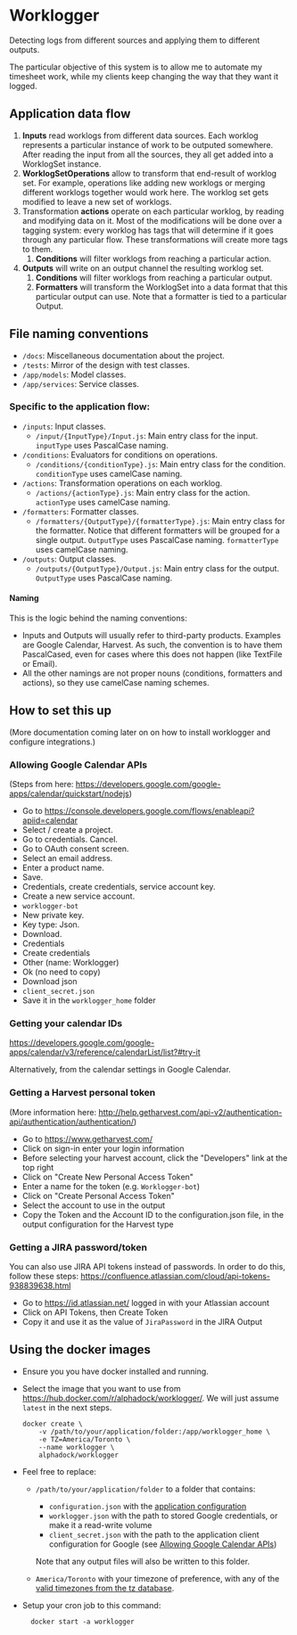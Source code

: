 # Worklogger

Detecting logs from different sources and applying them to different outputs.

The particular objective of this system is to allow me to automate my timesheet work, while my clients keep changing the way that they want it logged.

## Application data flow

1. **Inputs** read worklogs from different data sources. Each worklog represents a particular instance of work to be outputed somewhere. After reading the input from all the sources, they all get added into a WorklogSet instance.
1. **WorklogSetOperations** allow to transform that end-result of worklog set. For example, operations like adding new worklogs or merging different worklogs together would work here. The worklog set gets modified to leave a new set of worklogs.
1. Transformation **actions** operate on each particular worklog, by reading and modifying data on it. Most of the modifications will be done over a tagging system: every worklog has tags that will determine if it goes through any particular flow. These transformations will create more tags to them.
    1. **Conditions** will filter worklogs from reaching a particular action.
1. **Outputs** will write on an output channel the resulting worklog set.
    1. **Conditions** will filter worklogs from reaching a particular output.
    1. **Formatters** will transform the WorklogSet into a data format that this particular output can use. Note that a formatter is tied to a particular Output.

## File naming conventions

- `/docs`: Miscellaneous documentation about the project.
- `/tests`: Mirror of the design with test classes.
- `/app/models`: Model classes.
- `/app/services`: Service classes.

### Specific to the application flow:

- `/inputs`: Input classes.
    - `/input/{InputType}/Input.js`: Main entry class for the input. `inputType` uses PascalCase naming.
- `/conditions`: Evaluators for conditions on operations.
    - `/conditions/{conditionType}.js`: Main entry class for the condition. `conditionType` uses camelCase naming.
- `/actions`: Transformation operations on each worklog.
    - `/actions/{actionType}.js`: Main entry class for the action. `actionType` uses camelCase naming.
- `/formatters`: Formatter classes.
    - `/formatters/{OutputType}/{formatterType}.js`: Main entry class for the formatter. Notice that different formatters will be grouped for a single output. `OutputType` uses PascalCase naming. `formatterType` uses camelCase naming.
- `/outputs`: Output classes.
    - `/outputs/{OutputType}/Output.js`: Main entry class for the output. `OutputType` uses PascalCase naming.

#### Naming

This is the logic behind the naming conventions:

- Inputs and Outputs will usually refer to third-party products. Examples are Google Calendar, Harvest. As such, the convention is to have them PascalCased, even for cases where this does not happen (like TextFile or Email).
- All the other namings are not proper nouns (conditions, formatters and actions), so they use camelCase naming schemes.

## How to set this up

(More documentation coming later on on how to install worklogger and configure integrations.)

### Allowing Google Calendar APIs

(Steps from here: https://developers.google.com/google-apps/calendar/quickstart/nodejs)

- Go to https://console.developers.google.com/flows/enableapi?apiid=calendar
- Select / create a project.
- Go to credentials. Cancel.
- Go to OAuth consent screen.
- Select an email address.
- Enter a product name.
- Save.
- Credentials, create credentials, service account key.
- Create a new service account.
- `worklogger-bot`
- New private key.
- Key type: Json.
- Download.
- Credentials
- Create credentials
- Other (name: Worklogger)
- Ok (no need to copy)
- Download json
- `client_secret.json`
- Save it in the `worklogger_home` folder

### Getting your calendar IDs

https://developers.google.com/google-apps/calendar/v3/reference/calendarList/list?#try-it

Alternatively, from the calendar settings in Google Calendar.

### Getting a Harvest personal token

(More information here: http://help.getharvest.com/api-v2/authentication-api/authentication/authentication/)

- Go to https://www.getharvest.com/
- Click on sign-in enter your login information
- Before selecting your harvest account, click the "Developers" link at the top right
- Click on "Create New Personal Access Token"
- Enter a name for the token (e.g. `Worklogger-bot`)
- Click on "Create Personal Access Token"
- Select the account to use in the output
- Copy the Token and the Account ID to the configuration.json file, in the output configuration for the Harvest type

### Getting a JIRA password/token

You can also use JIRA API tokens instead of passwords. In order to do this, follow these steps: https://confluence.atlassian.com/cloud/api-tokens-938839638.html

- Go to https://id.atlassian.net/ logged in with your Atlassian account
- Click on API Tokens, then Create Token
- Copy it and use it as the value of `JiraPassword` in the JIRA Output

## Using the docker images

- Ensure you you have docker installed and running.

- Select the image that you want to use from https://hub.docker.com/r/alphadock/worklogger/. We will just assume `latest` in the next steps.

      docker create \
          -v /path/to/your/application/folder:/app/worklogger_home \
          -e TZ=America/Toronto \
          --name worklogger \
          alphadock/worklogger

- Feel free to replace:

    - `/path/to/your/application/folder` to a folder that contains:
        - `configuration.json` with the [application configuration](docs/configuration.md)
        - `worklogger.json` with the path to stored Google credentials, or make it a read-write volume
        - `client_secret.json` with the path to the application client configuration for Google (see [Allowing Google Calendar APIs](#allowing-google-calendar-apis))

        Note that any output files will also be written to this folder.

    - `America/Toronto` with your timezone of preference, with any of the [valid timezones from the tz database](https://en.wikipedia.org/wiki/List_of_tz_database_time_zones).

- Setup your cron job to this command:

        docker start -a worklogger
